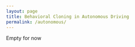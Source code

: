 ```yaml
---
layout: page
title: Behavioral Cloning in Autonomous Driving
permalink: /autonomous/
---
```


Empty for now
